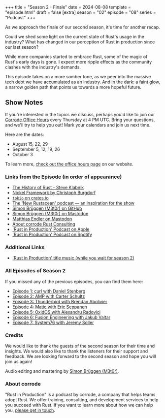 +++
title = "Season 2 - Finale"
date = 2024-08-08
template = "episode.html"
draft = false
[extra]
season = "02"
episode = "08"
series = "Podcast"
+++

<div><script id="letscast-player-7ae4f95b" src="https://letscast.fm/podcasts/rust-in-production-82281512/episodes/rust-in-production-ep-15-season-finale/player.js?size=s"></script></div>
As we approach the finale of our second season, it's time for another recap.

Could we shed some light on the current state of Rust's usage in the industry?
What has changed in our perception of Rust in production since our last season?

While more companies started to embrace Rust, some of the magic of Rust's early days is gone.
I expect more ripple effects as the community clashes with the industry's demands.

This episode takes on a more somber tone, as we peer into the massive tech debt we have accumulated as an industry. 
And in the dark: a faint glow, a narrow golden path that points us towards a more hopeful future.

<!-- more -->

## Show Notes

If you're interested in the topics we discuss, perhaps you'd like to join our
[Corrode Office Hours](https://opentalk.mailbox.org/room/9afe744f-5ded-432f-a714-771a699e604d?invite=9225fedc-03c7-4dd3-926f-a1f0d6a3d338)
every Thursday at 4 PM UTC. Bring your questions, and we'll try to help you out!
Mark your calendars and join us next time.

Here are the dates:

- August 15, 22, 29
- September 5, 12, 19, 26
- October 3

To learn more, [check out the office hours page](/office-hours) on our website.

### Links from the Episode (in order of appearance)

- [The History of Rust - Steve Klabnik](https://youtu.be/79PSagCD_AY?si=oNH9u1HPQ9welYjZ)
- [Nickel Framework by Christoph Burgdorf](https://nickel-org.github.io)
- [`tokio` on crates.io](https://crates.io/crates/tokio)
- [The 'New Rustacean' podcast &mdash; an inspiration for the show](https://newrustacean.com/)
- [Simon Brüggen (M3t0r) on GitHub](https://github.com/M3t0r)
- [Simon Brüggen (M3t0r) on Mastodon](https://hachyderm.io/@m3t0r)
- [Matthias Endler on Mastodon](https://mastodon.social/@mre)
- [About corrode Rust Consulting](https://corrode.dev/about)
- ['Rust in Production' Podcast on Apple](https://podcasts.apple.com/us/podcast/rust-in-production/id1720771330)
- ['Rust in Production' Podcast on Spotify](https://open.spotify.com/show/0Hf6gWrzpSzXp1X0cebbsT)

### Additional Links

- ['Rust in Production' title music (while you wait for season 2)](https://www.premiumbeat.com/royalty-free-tracks/cassiopeia)

### All Episodes of Season 2

If you missed any of the previous episodes, you can find them here:

- [Episode 1: curl with Daniel Stenberg](/podcast/s02e01-curl)
- [Episode 2: AMP with Carter Schultz](/podcast/s02e02-amp)
- [Episode 3: Thunderbird with Brendan Abolivier](/podcast/s02e03-thunderbird)
- [Episode 4: Matic with Eric Seppanen](/podcast/s02e04-matic)
- [Episode 5: OxidOS with Alexandru Radovici](/podcast/s02e05-oxidos)
- [Episode 6: Fusion Engineering with Jakub Valtar](/podcast/s02e06-fusion-engineering)
- [Episode 7: System76 with Jeremy Soller](/podcast/s02e07-system76)

### Credits

We would like to thank the guests of the second season for their time and
insights. We would also like to thank the listeners for their support and
feedback. We are looking forward to the second season and hope you will join us
again!

Audio editing and mastering by [Simon Brüggen (M3t0r)](https://m3t0r.de/).

### About corrode

"Rust in Production" is a podcast by corrode, a company that helps teams adopt
Rust. We offer training, consulting, and development services to help you
succeed with Rust. If you want to learn more about how we can help you, [please
get in touch](/about).
